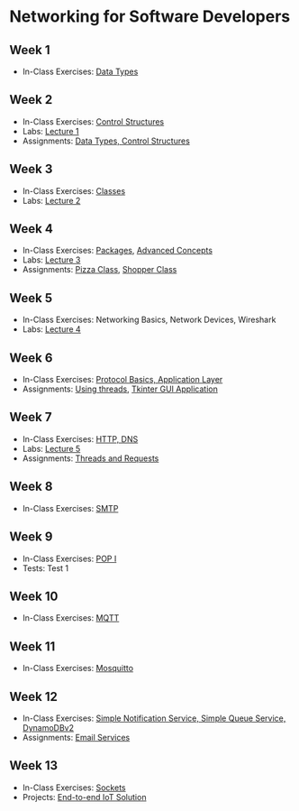 # Networking for Software Developers

## Week 1

- In-Class Exercises: [Data Types](data-types)

## Week 2

- In-Class Exercises: [Control Structures](control-structures)
- Labs: [Lecture 1](https://github.com/ttran375/comp216-lab1)
- Assignments: [Data Types, Control Structures](https://github.com/ttran375/comp216-assignment1)

## Week 3

- In-Class Exercises: [Classes](classes)
- Labs: [Lecture 2](https://github.com/ttran375/comp216-lab2)

## Week 4

- In-Class Exercises: [Packages](packages), [Advanced Concepts](advanced_concepts)
- Labs: [Lecture 3](https://github.com/ttran375/comp216-lab3)
- Assignments: [Pizza Class](https://github.com/ttran375/comp216-assignment2), [Shopper Class](https://github.com/ttran375/comp216-assignment3)

## Week 5

- In-Class Exercises: Networking Basics, Network Devices, Wireshark
- Labs: [Lecture 4](https://github.com/ttran375/comp216-lab4)

## Week 6

- In-Class Exercises: [Protocol Basics, Application Layer](protocol-basics)
- Assignments: [Using threads](https://github.com/ttran375/comp216-assignment4-1), [Tkinter GUI Application](https://github.com/ttran375/comp216-assignment4-2)

## Week 7

- In-Class Exercises: [HTTP, DNS](http-dns)
- Labs: [Lecture 5](https://github.com/ttran375/comp216-lab5)
- Assignments: [Threads and Requests](https://github.com/ttran375/comp216-assignment5)

## Week 8

- In-Class Exercises: [SMTP](smtp)

## Week 9

- In-Class Exercises: [POP I](pop-i)
- Tests: Test 1

## Week 10

- In-Class Exercises: [MQTT](mqtt)

## Week 11

- In-Class Exercises: [Mosquitto](mqtt)

## Week 12

- In-Class Exercises: [Simple Notification Service, Simple Queue Service, DynamoDBv2](sns-sqs-dynamo)
- Assignments: [Email Services](https://github.com/ttran375/comp216-assignment8-group2)

## Week 13

- In-Class Exercises: [Sockets](sockets)
- Projects: [End-to-end IoT Solution](https://github.com/ttran375/comp216-project-group2)

